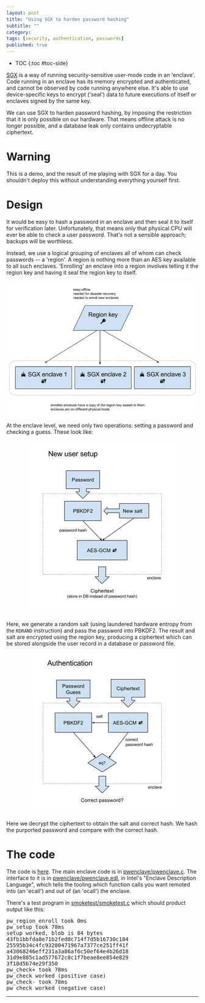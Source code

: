 ```yaml
---
layout: post
title: "Using SGX to harden password hashing"
subtitle: ""
category: 
tags: [security, authentication, passwords]
published: true
---
```


* TOC
{:toc #toc-side}

[SGX][sgx] is a way of running security-sensitive user-mode code in an 'enclave'.
Code running in an enclave has its memory encrypted and authenticated, and cannot be
observed by code running anywhere else.  It's able to use device-specific
keys to encrypt ('seal') data to future executions of itself or enclaves signed by the
same key.

We can use SGX to harden password hashing, by imposing the restriction that it is only
possible on our hardware.  That means offline attack is no longer possible, and a database
leak only contains undecryptable ciphertext.

# Warning

This is a demo, and the result of me playing with SGX for a day.  You shouldn't deploy
this without understanding everything yourself first.

# Design

It would be easy to hash a password in an enclave and then seal it to itself for
verification later.  Unfortunately, that means only that physical CPU will ever
be able to check a user password.  That's not a sensible approach; backups will be
worthless.

Instead, we use a logical grouping of enclaves all of whom can check passwords --
a 'region'.  A region is nothing more than an AES key available to all such enclaves.
'Enrolling' an enclave into a region involves telling it the region key and having it
seal the region key to itself.

<div align="center"><img src="/assets/sgx-region.png" alt="diagram showing simple region concept"></div>

At the enclave level, we need only two operations: setting a password and checking
a guess.  These look like:

<div align="center"><img src="/assets/sgx-pwsetup.png" alt="diagram showing password setup flow"></div>

Here, we generate a random salt (using laundered hardware entropy from the `RDRAND`
instruction) and pass the password into PBKDF2.  The result and salt are encrypted using
the region key, producing a ciphertext which can be stored alongside the user record
in a database or password file.

<div align="center"><img src="/assets/sgx-pwauth.png" alt="diagram showing password guess flow"></div>

Here we decrypt the ciphertext to obtain the salt and correct hash.  We hash the
purported password and compare with the correct hash.

# The code

The code is [here][code].  The main enclave code is 
in [pwenclave/pwenclave.c][pwenclavec].  The interface to it is
in [pwenclave/pwenclave.edl][pwenclaveedl], in Intel's "Enclave Description Language",
which tells the tooling which function calls you want remoted into (an 'ecall')
and out of (an 'ocall') the enclave.

There's a test program in [smoketest/smoketest.c][smoketestc] which should product
output like this:

<pre>
pw_region_enroll took 0ms
pw_setup took 78ms
setup worked, blob is 84 bytes
43fb1bbfda8e71b2fed8c714f7d5b16730c184
25595b34c4fc93280471967a7377ce251ff41f
a43068246eff231a3a86af6c50ef64e4b26d18
31d9e885c1ad577672c8c1f7beae8ee854e829
3f18d5b74e29f350
pw_check+ took 78ms
pw_check worked (positive case)
pw_check- took 78ms
pw_check worked (negative case)
</pre>

-----

[sgx]: https://software.intel.com/en-us/sgx-sdk
[code]: https://github.com/ctz/sgx-pwenclave
[pwenclavec]: https://github.com/ctz/sgx-pwenclave/blob/master/pwenclave/pwenclave.c
[pwenclaveedl]: https://github.com/ctz/sgx-pwenclave/blob/master/pwenclave/pwenclave.edl
[smoketestc]: https://github.com/ctz/sgx-pwenclave/blob/master/smoketest/smoketest.c